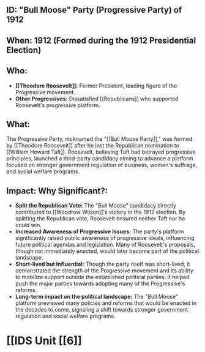 ## ID: "Bull Moose" Party (Progressive Party) of 1912

## When: 1912 (Formed during the 1912 Presidential Election)

## Who: 
* **[[Theodore Roosevelt]]:**  Former President, leading figure of the Progressive movement.  
* **Other Progressives:**  Dissatisfied [[Republicans]] who supported Roosevelt's progressive platform.

## What: 
The Progressive Party, nicknamed the "[[Bull Moose Party]]," was formed by [[Theodore Roosevelt]] after he lost the Republican nomination to [[William Howard Taft]].  Roosevelt, believing Taft had betrayed progressive principles, launched a third-party candidacy aiming to advance a platform focused on stronger government regulation of business, women's suffrage, and social welfare programs.  

## Impact: Why Significant?:
* **Split the Republican Vote:**  The "Bull Moose" candidacy directly contributed to [[Woodrow Wilson]]'s victory in the 1912 election.  By splitting the Republican vote, Roosevelt ensured neither Taft nor he could win.  
* **Increased Awareness of Progressive Issues:** The party's platform significantly raised public awareness of progressive ideals, influencing future political agendas and legislation.  Many of Roosevelt's proposals, though not immediately enacted, would later become part of the political landscape.
* **Short-lived but Influential:** Though the party itself was short-lived, it demonstrated the strength of the Progressive movement and its ability to mobilize support outside the established political parties. It helped push the major parties towards adopting many of the Progressive's reforms.
* **Long-term impact on the political landscape:** The "Bull Moose" platform previewed many policies and reforms that would be enacted in the decades to come, signaling a shift towards stronger government regulation and social welfare programs.

# [[IDS Unit [[6]]